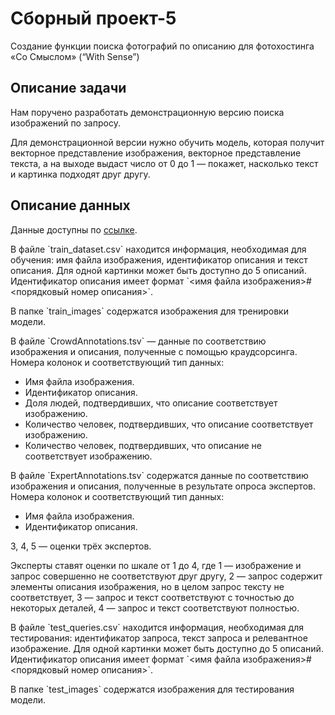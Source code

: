 <h1>Сборный проект-5</h1>
<p>Создание функции поиска фотографий по описанию для фотохостинга «Со Смыслом» (“With Sense”)</p>

<h2>Описание задачи</h2>
<p>Нам поручено разработать демонстрационную версию поиска изображений по запросу.</p>
<p>Для демонстрационной версии нужно обучить модель, которая получит векторное представление изображения, векторное представление текста, а на выходе выдаст число от 0 до 1 — покажет, насколько текст и картинка подходят друг другу.</p>

<h2>Описание данных</h2>

Данные доступны по [ссылке](https://code.s3.yandex.net/datasets/dsplus_integrated_project_4.zip).
<p>В файле `train_dataset.csv` находится информация, необходимая для обучения: имя файла изображения, идентификатор описания и текст описания. Для одной картинки может быть доступно до 5 описаний. Идентификатор описания имеет формат `<имя файла изображения>#<порядковый номер описания>`.</p>
<p>В папке `train_images` содержатся изображения для тренировки модели.</p>
<p>В файле `CrowdAnnotations.tsv` — данные по соответствию изображения и описания, полученные с помощью краудсорсинга. Номера колонок и соответствующий тип данных:</p>
<ul>
<li>Имя файла изображения.</li>
<li>Идентификатор описания.</li>
<li>Доля людей, подтвердивших, что описание соответствует изображению.</li>
<li>Количество человек, подтвердивших, что описание соответствует изображению.</li>
<li>Количество человек, подтвердивших, что описание не соответствует изображению.</li>
</ul>
<p>В файле `ExpertAnnotations.tsv` содержатся данные по соответствию изображения и описания, полученные в результате опроса экспертов. Номера колонок и соответствующий тип данных:</p>
<ul>
<li>Имя файла изображения.</li>
<li>Идентификатор описания.</li>
</ul>
<p>3, 4, 5 — оценки трёх экспертов.</p>
<p>Эксперты ставят оценки по шкале от 1 до 4, где 1 — изображение и запрос совершенно не соответствуют друг другу, 2 — запрос содержит элементы описания изображения, но в целом запрос тексту не соответствует, 3 — запрос и текст соответствуют с точностью до некоторых деталей, 4 — запрос и текст соответствуют полностью.</p>
<p>В файле `test_queries.csv` находится информация, необходимая для тестирования: идентификатор запроса, текст запроса и релевантное изображение. Для одной картинки может быть доступно до 5 описаний. Идентификатор описания имеет формат `<имя файла изображения>#<порядковый номер описания>`.</p>
<p>В папке `test_images` содержатся изображения для тестирования модели.</p>